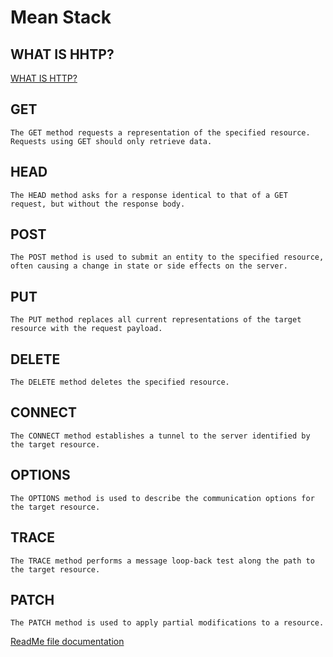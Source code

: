 # Mean Stack 

## WHAT IS HHTP?
[WHAT IS HTTP?](https://www.w3schools.com/whatis/whatis_http.asp)

## GET
```The GET method requests a representation of the specified resource. Requests using GET should only retrieve data.```

## HEAD
```The HEAD method asks for a response identical to that of a GET request, but without the response body.```

## POST

```The POST method is used to submit an entity to the specified resource, often causing a change in state or side effects on the server.```

## PUT

```The PUT method replaces all current representations of the target resource with the request payload.```

## DELETE
```The DELETE method deletes the specified resource.```
## CONNECT

```The CONNECT method establishes a tunnel to the server identified by the target resource.```

## OPTIONS

```The OPTIONS method is used to describe the communication options for the target resource.```

## TRACE
```The TRACE method performs a message loop-back test along the path to the target resource.```

## PATCH
```The PATCH method is used to apply partial modifications to a resource.```





[ReadMe file documentation](https://www.makeareadme.com/)